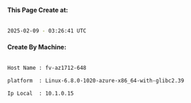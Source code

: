 
   
#### This Page Create at:

```bash

2025-02-09 - 03:26:41 UTC

```

#### Create By Machine:

```bash

Host Name : fv-az1712-648

platform  : Linux-6.8.0-1020-azure-x86_64-with-glibc2.39

Ip Local  : 10.1.0.15

```

